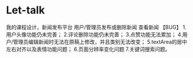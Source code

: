 # Let-talk
我的课程设计，新闻发布平台
用户/管理员发布或删除新闻
查看新闻
【BUG】
1.用户头像功能仍未完善；
2.评论删除功能仍未完善；
3.点赞功能无法累加；
4.用户/管理员编辑新闻时无法在原稿上修改，并且类别无法改变；
5.textArea的居中左右对齐以及表情功能问题；
6.页面分辨率变化问题
7.关键词搜索问题。
